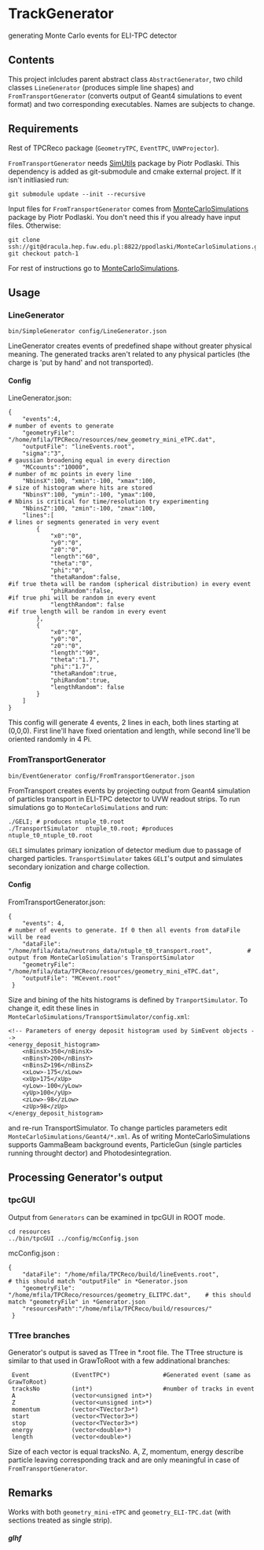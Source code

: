 # TrackGenerator
generating Monte Carlo events for ELI-TPC detector
## Contents
This project inlcludes parent abstract class `AbstractGenerator`, two child classes `LineGenerator` (produces simple line shapes) and `FromTransportGenerator` (converts output of Geant4 simulations to event format) and two corresponding executables. Names are subjects to change.
## Requirements
Rest of TPCReco package (`GeometryTPC`, `EventTPC`, `UVWProjector`). 

`FromTransportGenerator` needs [SimUtils](https://dracula.hep.fuw.edu.pl:8888/ppodlaski/SimUtils) package by Piotr Podlaski. This dependency is added as git-submodule and cmake external project. If it isn't initliasied run:
```
git submodule update --init --recursive
```

Input files for `FromTransportGenerator` comes from [MonteCarloSimulations](https://dracula.hep.fuw.edu.pl:8888/ppodlaski/MonteCarloSimulations) package by Piotr Podlaski. You don't need this if you already have input files. Otherwise:
```
git clone ssh://git@dracula.hep.fuw.edu.pl:8822/ppodlaski/MonteCarloSimulations.git
git checkout patch-1
```
For rest of instructions go to [MonteCarloSimulations](https://dracula.hep.fuw.edu.pl:8888/ppodlaski/MonteCarloSimulations).

## Usage
### LineGenerator
```
bin/SimpleGenerator config/LineGenerator.json
```
LineGenerator creates events of predefined shape without greater physical meaning. The generated tracks aren't related to any physical particles (the charge is 'put by hand' and not transported). 

#### Config
LineGenerator.json:
```
{   
    "events":4,                                                                     # number of events to generate
    "geometryFile": "/home/mfila/TPCReco/resources/new_geometry_mini_eTPC.dat",
    "outputFile": "lineEvents.root",
    "sigma":"3",                                                                    # gaussian broadening equal in every direction
    "MCcounts":"10000",                                                             # number of mc points in every line
    "NbinsX":100, "xmin":-100, "xmax":100,                                          # size of histogram where hits are stored
    "NbinsY":100, "ymin":-100, "ymax":100,                                          # Nbins is critical for time/resolution try experimenting
    "NbinsZ":100, "zmin":-100, "zmax":100,
    "lines":[                                                                       # lines or segments generated in very event
        {
            "x0":"0",
            "y0":"0",
            "z0":"0",
            "length":"60",
            "theta":"0",
            "phi":"0",
            "thetaRandom":false,                                                    #if true theta will be random (spherical distribution) in every event
            "phiRandom":false,                                                      #if true phi will be random in every event
            "lengthRandom": false                                                   #if true length will be random in every event
        },
        {
            "x0":"0",
            "y0":"0",
            "z0":"0",
            "length":"90",
            "theta":"1.7",
            "phi":"1.7",
            "thetaRandom":true,
            "phiRandom":true,
            "lengthRandom": false
        }
    ]
}
```
This config will generate 4 events, 2 lines in each, both lines starting at (0,0,0). First line'll have fixed orientation and length, while second line'll be oriented randomly in 4 Pi. 
### FromTransportGenerator
```
bin/EventGenerator config/FromTransportGenerator.json 
```
FromTransport creates events by projecting output from Geant4 simulation of particles transport in ELI-TPC detector to UVW readout strips.
To run simulations go to `MonteCarloSimulations` and run:

```
./GELI; # produces ntuple_t0.root 
./TransportSimulator  ntuple_t0.root; #produces ntuple_t0_ntuple_t0.root
```
`GELI` simulates primary ionization of detector medium due to passage of charged particles. `TransportSimulator` takes `GELI`'s output and simulates secondary ionization and charge collection.

#### Config
FromTransportGenerator.json:
```
{   
    "events": 4,                                                                    # number of events to generate. If 0 then all events from dataFile will be read
    "dataFile": "/home/mfila/data/neutrons_data/ntuple_t0_transport.root",          # output from MonteCarloSimulation's TransportSimulator
    "geometryFile": "/home/mfila/data/TPCReco/resources/geometry_mini_eTPC.dat",
    "outputFile": "MCevent.root"
 }
```
Size and bining of the hits histograms is defined by `TranportSimulator`. To change it, edit these lines in `MonteCarloSimulations/TransportSimulator/config.xml`:
```
<!-- Parameters of energy deposit histogram used by SimEvent objects -->
<energy_deposit_histogram>
	<nBinsX>350</nBinsX>
	<nBinsY>200</nBinsY>
	<nBinsZ>196</nBinsZ>
	<xLow>-175</xLow>
	<xUp>175</xUp>
	<yLow>-100</yLow>
	<yUp>100</yUp>
	<zLow>-98</zLow>
	<zUp>98</zUp>
</energy_deposit_histogram>
```
and re-run TransportSimulator. To change particles parameters edit `MonteCarloSimulations/Geant4/*.xml`. As of writing MonteCarloSimulations supports GammaBeam background events, ParticleGun (single particles running throught dector) and Photodesintegration.
## Processing Generator's output
### tpcGUI
Output from `Generators` can be examined in tpcGUI in ROOT mode.
```
cd resources
../bin/tpcGUI ../config/mcConfig.json 
```
mcConfig.json :
```
{
    "dataFile": "/home/mfila/TPCReco/build/lineEvents.root",                # this should match "outputFile" in *Generator.json
    "geometryFile": "/home/mfila/TPCReco/resources/geometry_ELITPC.dat",    # this should match "geometryFile" in *Generator.json
    "resourcesPath":"/home/mfila/TPCReco/build/resources/"                  
 }
```
### TTree branches
Generator's output is saved as TTree in *.root file. The TTree structure is similar to that used in GrawToRoot with a few addinational branches:

```
 Event            (EventTPC*)               #Generated event (same as GrawToRoot)
 tracksNo         (int*)                    #number of tracks in event
 A                (vector<unsigned int>*)   
 Z                (vector<unsigned int>*)   
 momentum         (vector<TVector3>*)       
 start            (vector<TVector3>*)
 stop             (vector<TVector3>*)
 energy           (vector<double>*)         
 length           (vector<double>*)
```
Size of each vector is equal tracksNo. A, Z, momentum, energy describe particle leaving corresponding track and are only meaningful in case of `FromTransportGenerator`.
## Remarks
Works with both `geometry_mini-eTPC` and `geometry_ELI-TPC.dat` (with sections treated as single strip). 

##### glhf